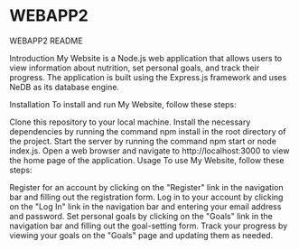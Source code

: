 # WEBAPP2
WEBAPP2 README

Introduction
My Website is a Node.js web application that allows users to view information about nutrition, set personal goals, and track their progress. The application is built using the Express.js framework and uses NeDB as its database engine.

Installation
To install and run My Website, follow these steps:

Clone this repository to your local machine.
Install the necessary dependencies by running the command npm install in the root directory of the project.
Start the server by running the command npm start or node index.js.
Open a web browser and navigate to http://localhost:3000 to view the home page of the application.
Usage
To use My Website, follow these steps:

Register for an account by clicking on the "Register" link in the navigation bar and filling out the registration form.
Log in to your account by clicking on the "Log In" link in the navigation bar and entering your email address and password.
Set personal goals by clicking on the "Goals" link in the navigation bar and filling out the goal-setting form.
Track your progress by viewing your goals on the "Goals" page and updating them as needed.